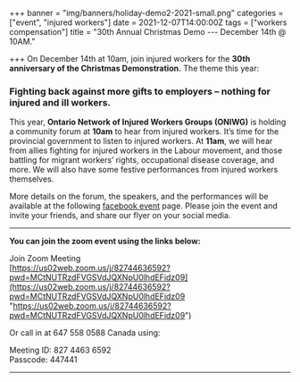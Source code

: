 +++
banner = "img/banners/holiday-demo2-2021-small.png"
categories = ["event", "injured workers"]
date = 2021-12-07T14:00:00Z
tags = ["workers compensation"]
title = "30th Annual Christmas Demo --- December 14th @ 10AM."

+++
On December 14th at 10am, join injured workers for the **30th anniversary of the Christmas Demonstration.** The theme this year: 

### **Fighting back against more gifts to employers – nothing for injured and ill workers**.

  
This year, **Ontario Network of Injured Workers Groups (ONIWG)** is holding a community forum at **10am** to hear from injured workers. It’s time for the provincial government to listen to injured workers. At **11am**, we will hear from allies fighting for injured workers in the Labour movement, and those battling for migrant workers’ rights, occupational disease coverage, and more. We will also have some festive performances from injured workers themselves.

More details on the forum, the speakers, and the performances will be available at the following [facebook event](https://webmail.lao.on.ca/owa/redir.aspx?C=gpdt9ncJLxVR4hdo1kdNcysbLmpzTpCYDrCyB9jEaWh9y6MFGrzZCA..&URL=https%3a%2f%2finjuredworkersonline.us16.list-manage.com%2ftrack%2fclick%3fu%3dec4d4619ec66582e5c7c860b4%26id%3d38f92e97fd%26e%3dac8cb886d7) page. Please join the event and invite your friends, and share our flyer on your social media.

***

**You can join the zoom event using the links below:**  
   
Join Zoom Meeting  
[https://us02web.zoom.us/j/82744636592?pwd=MCtNUTRzdFVGSVdJQXNpU0lhdEFidz09](https://us02web.zoom.us/j/82744636592?pwd=MCtNUTRzdFVGSVdJQXNpU0lhdEFidz09 "https://us02web.zoom.us/j/82744636592?pwd=MCtNUTRzdFVGSVdJQXNpU0lhdEFidz09")  
  
Or call in at 647 558 0588 Canada using:

Meeting ID: 827 4463 6592  
Passcode: 447441

***